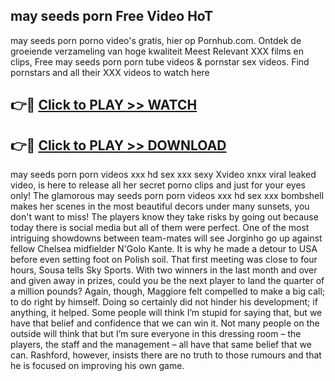 ## may seeds porn Free Video HoT 

may seeds porn porno video's gratis, hier op Pornhub.com. Ontdek de groeiende verzameling van hoge kwaliteit Meest Relevant XXX films en clips,
Free may seeds porn porn tube videos & pornstar sex videos. Find pornstars and all their XXX videos to watch here


## 👉🔴 [Click to PLAY >> WATCH](http://us.freeplayer.one?title=may_seeds_porn&ref=16D)

## 👉🔴 [Click to PLAY >> DOWNLOAD](http://us.freeplayer.one?title=may_seeds_porn&ref=16D)


may seeds porn porn videos xxx hd sex xxx sexy Xvideo xnxx viral leaked video, is here to release all her secret porno clips and just for your eyes only! The glamorous may seeds porn porn videos xxx hd sex xxx bombshell makes her scenes in the most beautiful decors under many sunsets, you don't want to miss! The players know they take risks by going out because today there is social media but all of them were perfect. One of the most intriguing showdowns between team-mates will see Jorginho go up against fellow Chelsea midfielder N'Golo Kante. It is why he made a detour to USA before even setting foot on Polish soil. That first meeting was close to four hours, Sousa tells Sky Sports. With two winners in the last month and over and given away in prizes, could you be the next player to land the quarter of a million pounds? Again, though, Maggiore felt compelled to make a big call; to do right by himself. Doing so certainly did not hinder his development; if anything, it helped. Some people will think I’m stupid for saying that, but we have that belief and confidence that we can win it. Not many people on the outside will think that but I’m sure everyone in this dressing room – the players, the staff and the management – all have that same belief that we can. Rashford, however, insists there are no truth to those rumours and that he is focused on improving his own game.